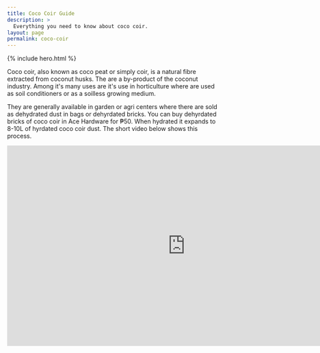 ```yaml
---
title: Coco Coir Guide
description: >
  Everything you need to know about coco coir.
layout: page
permalink: coco-coir
---
```


{% include hero.html %}

Coco coir, also known as coco peat or simply coir, is a natural fibre extracted
from coconut husks. The are a by-product of the coconut industry. Among it's many
uses are it's use in horticulture where are used as soil conditioners or as a
soilless growing medium.

They are generally available in garden or agri centers where there are sold as
dehydrated dust in bags or dehyrdated bricks. You can buy dehyrdated bricks of
coco coir in Ace Hardware for ₱50. When hydrated it expands to 8-10L of hyrdated
coco coir dust. The short video below shows this process.

<iframe width="832" height="468" src="https://www.youtube.com/embed/BBPZwrs8Ays" frameborder="0" allowfullscreen></iframe>
